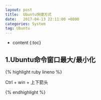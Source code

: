 ```yaml
---
layout: post
title:  Ubuntu快捷方式
date:   2017-04-13 22:11:00 +0800
categories: System
tag: Ubuntu
---
```


* content
{:toc}



1.Ubuntu命令窗口最大/最小化
------------------------------------

{% highlight ruby lineno %}

Ctrl + win + 上下箭头

{% endhighlight %}
 
 
 

 

 

 
